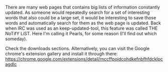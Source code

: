 There are many web pages that contains big lists of information constantly updated. As someone would repeatedly search for a set of interesting words that also could be a large set, it would be interesting to save those words and automatically search for them as the web page is updated.
Back when IRC was used as an keep-updated-tool, this feature was called THE NoTifY LiST. Here I'm calling it Pearls, for some reason (I'll find out which someday).

Check the downloads sections.
Alternatively, you can visit the Google chrome's extension gallery and install it through there:
https://chrome.google.com/extensions/detail/mccffpojdcohdkefnbfhfdcklpcagdlc